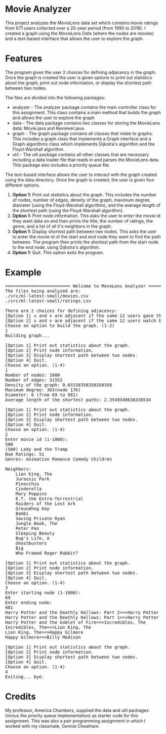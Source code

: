 # Movie Analyzer
This project analyzes the MovieLens data set which contains movie ratings from 671 users collected over a 20-year period (from 1995 to 2016). I created a graph using the MovieLens Data (where the nodes are movies) and a text-based interface that allows the user to explore the graph. 

# Features
The program gives the user 2 choices for defining adjacency in the graph. Once the graph is created the user is given options to print out statistics about the graph, print out node information, or display the shortest path between two nodes.

The files are divided into the following packages:
- analyzer - The analyzer package contains the main controller class for this assignment. This class contains a main method that builds the graph and allows the user to explore the graph
- data - The data package contains two classes for storing the MovieLens data: Movie.java and Reviewer.java. 
- graph - The graph package contains all classes that relate to graphs. This includes a graph class that implements a Graph interface and a Graph algorithms class which implements Dijkstra's algorithm and the Floyd-Warshall algorithm.
- util - The util package contains all other classes that are necessary including a data loader file that reads in and parses the MovieLens data. This package also includes a priority queue file. 

The text-based interface allows the user to interact with the graph created using the data directory. Once the graph is created, the user is given four different options. 
1. **Option 1:** Print out statistics about the graph. This includes the number of nodes, number of edges, density of the graph, maximum degree, diameter (using the Floyd-Warshall algorithm), and the average length of the shortest path (using the Floyd-Warshall algorithm).
2. **Option 1:** Print node information. This asks the user to enter the movie id they want data on and then prints the title, the number of ratings, the genre, and a list of all it's neighbors in the graph. 
3. **Option 1:** Display shortest path between two nodes. This asks the user to enter the movie id of the start and end node they want to find the path between. The program then prints the shortest path from the start node to the end node, using Dijkstra's algorithm.
4. **Option 1:** Quit. This option exits the program.

# Example
<pre>
========================= Welcome to MoveLens Analyzer ==================
The files being analyzed are: 
./src/ml-latest-small/movies.csv
./src/ml-latest-small/ratings.csv

There are 2 choices for defining adjacency:
[Option 1] u and v are adjacent if the same 12 users gave the same rating to both movies.
[Option 2] u and v are adjacent if the same 12 users watch both movies (regardless of rating)
Choose an option to build the graph. (1-2)
1
Building graph...

[Option 1] Print out statistics about the graph.
[Option 2] Print node information.
[Option 3] Display shortest path between two nodes.
[Option 4] Quit.
Choose an option. (1-4)
1
Number of nodes: 1000
Number of edges: 31552
Density of the graph: 0.03158358358358358
Maximum degree: 303(node 176)
Diameter: 6 (from 69 to 981)
Average length of the shortest paths: 2.3549340638338534

[Option 1] Print out statistics about the graph.
[Option 2] Print node information.
[Option 3] Display shortest path between two nodes.
[Option 4] Quit.
Choose an option. (1-4)
2
Enter movie id (1-1000): 
500
(500) Lady and the Tramp
Num Ratings: 51
Genres: Animation Romance Comedy Children 

Neighbors: 
	Lion King, The
	Jurassic Park
	Pinocchio
	Cinderella
	Mary Poppins
	E.T. the Extra-Terrestrial
	Raiders of the Lost Ark
	Groundhog Day
	Bambi
	Saving Private Ryan
	Jungle Book, The
	Peter Pan
	Sleeping Beauty
	Bug's Life, A
	Ghostbusters
	Big
	Who Framed Roger Rabbit?

[Option 1] Print out statistics about the graph.
[Option 2] Print node information.
[Option 3] Display shortest path between two nodes.
[Option 4] Quit.
Choose an option. (1-4)
3
Enter starting node (1-1000): 
69
Enter ending node: 
981
Harry Potter and the Deathly Hallows: Part 2==>Harry Potter and the Deathly Hallows: Part 1
Harry Potter and the Deathly Hallows: Part 1==>Harry Potter and the Goblet of Fire
Harry Potter and the Goblet of Fire==>Incredibles, The
Incredibles, The==>Lion King, The
Lion King, The==>Happy Gilmore
Happy Gilmore==>Billy Madison

[Option 1] Print out statistics about the graph.
[Option 2] Print node information.
[Option 3] Display shortest path between two nodes.
[Option 4] Quit.
Choose an option. (1-4)
4
Exiting... bye.
</pre>

# Credits
My professor, America Chambers, supplied the data and util packages (minus the priority queue implementation) as starter code for this assignment. This was also a pair programming assignment in which I worked with my classmate, Gennie Cheatham.

